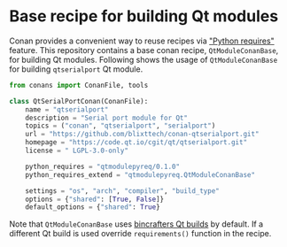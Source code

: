 # Base recipe for building Qt modules

Conan provides a convenient way to reuse recipes via ["Python requires"](https://docs.conan.io/en/latest/extending/python_requires.html) feature.
This repository contains a base conan recipe, ``QtModuleConanBase``, for building Qt modules.
Following shows the usage of ``QtModuleConanBase`` for building ``qtserialport`` Qt module. 

```python
from conans import ConanFile, tools

class QtSerialPortConan(ConanFile):
    name = "qtserialport"
    description = "Serial port module for Qt"
    topics = ("conan", "qtserialport", "serialport")
    url = "https://github.com/blixttech/conan-qtserialport.git"
    homepage = "https://code.qt.io/cgit/qt/qtserialport.git"
    license = "	LGPL-3.0-only"

    python_requires = "qtmodulepyreq/0.1.0"
    python_requires_extend = "qtmodulepyreq.QtModuleConanBase"

    settings = "os", "arch", "compiler", "build_type"
    options = {"shared": [True, False]}
    default_options = {"shared": True}
```

Note that ``QtModuleConanBase`` uses [bincrafters Qt builds](https://bintray.com/beta/#/bincrafters/public-conan/qt:bincrafters) by default. 
If a different Qt build is used override ``requirements()`` function in the recipe.